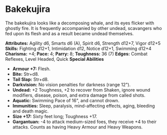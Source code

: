 # Bakekujira

The bakekujira looks like a decomposing whale, and its eyes flicker
with ghostly fire. It is frequently accompanied by other undead,
scavangers who fed upon its flesh and as a result became undead
themselves.

**Attributes:** Agility d6, Smarts d6 (A), Spirit d6, Strength d12+7,
Vigor d12+5
**Skills:** Fighting d12+1, Intimidation d12, Notice d12+1, Swimming
d12+4
**Charisma:** +4; **Pace:** 4; **Parry:** 8; **Toughness:** 36 (7)
**Edges:** Combat Reflexes, Level Headed, Quick
**Special Abilities**

- **Armour +7:** Flesh.
- **Bite:** Str+d8.
- **Tail Slap:** Str+d8.
- **Darkvision:** No vision penalties for darkness (range 12").
- **Undead:** +2 Toughness, +2 to recover from Shaken, ignore wound
modifiers, disease, poison, and extra damage from called shots.
- **Aquatic:** Swimming Pace of 16", and cannot drown.
- **Immunities:** Sleep, paralysis, mind-affecting effects, aging,
bleeding and death magic.
- **Size +17:** Sixty feet long; Toughness +17.
- **Gargantuan:** -4 to attack medium-sized foes, they receive +4 to
their attacks. Counts as having Heavy Armour and Heavy Weapons.
